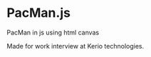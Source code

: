 PacMan.js
=========

PacMan in js using html canvas

Made for work interview at Kerio technologies.

